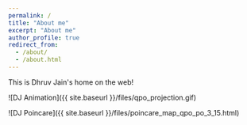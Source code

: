 ```yaml
---
permalink: /
title: "About me"
excerpt: "About me"
author_profile: true
redirect_from: 
  - /about/
  - /about.html
---
```


This is Dhruv Jain's home on the web!

![DJ Animation]({{ site.baseurl }}/files/qpo_projection.gif)

![DJ Poincare]({{ site.baseurl }}/files/poincare_map_qpo_po_3_15.html)

